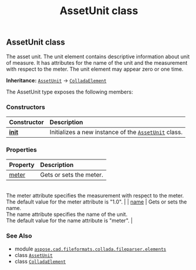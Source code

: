 ﻿---
title: AssetUnit class
second_title: Aspose.CAD for Python via .NET API References
description: 
type: docs
weight: 40
url: /aspose.cad.fileformats.collada.fileparser.elements/assetunit/
is_root: false
---

## AssetUnit class

The asset unit.
The unit element contains descriptive information about unit of measure.
It has attributes for the name of the unit and the measurement with respect to the meter.
The unit element may appear zero or one time.



**Inheritance:** [`AssetUnit`](/cad/python-net/aspose.cad.fileformats.collada.fileparser.elements/assetunit) → 
[`ColladaElement`](/cad/python-net/aspose.cad.fileformats.collada.fileparser.elements/colladaelement)



The AssetUnit type exposes the following members:

### Constructors
| Constructor | Description |
| :- | :- |
| [__init__](/cad/python-net/aspose.cad.fileformats.collada.fileparser.elements/assetunit/__init__/#) | Initializes a new instance of the [`AssetUnit`](/cad/python-net/aspose.cad.fileformats.collada.fileparser.elements/assetunit) class. |


### Properties
| Property | Description |
| :- | :- |
| [meter](/cad/python-net/aspose.cad.fileformats.collada.fileparser.elements/assetunit/meter) | Gets or sets the meter.<br/>The meter attribute specifies the measurement with respect to the meter.<br/>The default value for the meter attribute is "1.0". |
| [name](/cad/python-net/aspose.cad.fileformats.collada.fileparser.elements/assetunit/name) | Gets or sets the name.<br/>The name attribute specifies the name of the unit.<br/>The default value for the name attribute is "meter". |



### See Also
* module [`aspose.cad.fileformats.collada.fileparser.elements`](..)
* class [`AssetUnit`](/cad/python-net/aspose.cad.fileformats.collada.fileparser.elements/assetunit)
* class [`ColladaElement`](/cad/python-net/aspose.cad.fileformats.collada.fileparser.elements/colladaelement)
